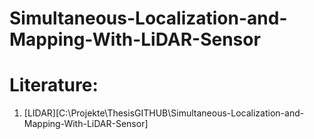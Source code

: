 # Simultaneous-Localization-and-Mapping-With-LiDAR-Sensor

# Literature:
1. [LIDAR][C:\Projekte\ThesisGITHUB\Simultaneous-Localization-and-Mapping-With-LiDAR-Sensor]
